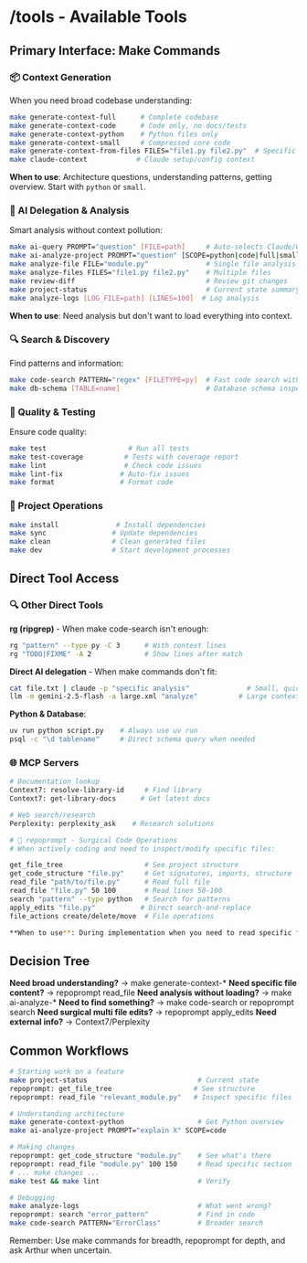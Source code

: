 # /tools - Available Tools

## Primary Interface: Make Commands

### 📦 Context Generation
When you need broad codebase understanding:

```bash
make generate-context-full      # Complete codebase 
make generate-context-code      # Code only, no docs/tests 
make generate-context-python    # Python files only 
make generate-context-small     # Compressed core code 
make generate-context-from-files FILES="file1.py file2.py"  # Specific files
make claude-context            # Claude setup/config context
```
**When to use**: Architecture questions, understanding patterns, getting overview. Start with `python` or `small`.

### 🤖 AI Delegation & Analysis
Smart analysis without context pollution:

```bash
make ai-query PROMPT="question" [FILE=path]     # Auto-selects Claude/Gemini by size
make ai-analyze-project PROMPT="question" [SCOPE=python|code|full|small]
make analyze-file FILE="module.py"              # Single file analysis
make analyze-files FILES="file1.py file2.py"    # Multiple files
make review-diff                                # Review git changes
make project-status                             # Current state summary
make analyze-logs [LOG_FILE=path] [LINES=100]  # Log analysis
```
**When to use**: Need analysis but don't want to load everything into context.

### 🔍 Search & Discovery
Find patterns and information:

```bash
make code-search PATTERN="regex" [FILETYPE=py]  # Fast code search with ripgrep
make db-schema [TABLE=name]                     # Database schema inspection
```

### 🧪 Quality & Testing
Ensure code quality:

```bash
make test                    # Run all tests
make test-coverage          # Tests with coverage report
make lint                   # Check code issues
make lint-fix              # Auto-fix issues
make format                # Format code
```

### 🚀 Project Operations
```bash
make install              # Install dependencies
make sync                # Update dependencies
make clean               # Clean generated files
make dev                 # Start development processes
```

## Direct Tool Access



### 🔍 Other Direct Tools

**rg (ripgrep)** - When make code-search isn't enough:
```bash
rg "pattern" --type py -C 3      # With context lines
rg "TODO|FIXME" -A 2             # Show lines after match
```

**Direct AI delegation** - When make commands don't fit:
```bash
cat file.txt | claude -p "specific analysis"              # Small, quick
llm -m gemini-2.5-flash -a large.xml "analyze"          # Large context
```

**Python & Database**:
```bash
uv run python script.py    # Always use uv run
psql -c "\d tablename"     # Direct schema query when needed
```

### 🌐 MCP Servers
```bash
# Documentation lookup 
Context7: resolve-library-id     # Find library
Context7: get-library-docs      # Get latest docs

# Web search/research
Perplexity: perplexity_ask    # Research solutions

# 🎯 repoprompt - Surgical Code Operations
# When actively coding and need to inspect/modify specific files:

get_file_tree                    # See project structure
get_code_structure "file.py"     # Get signatures, imports, structure
read_file "path/to/file.py"      # Read full file
read_file "file.py" 50 100       # Read lines 50-100
search "pattern" --type python   # Search for patterns
apply_edits "file.py"           # Direct search-and-replace
file_actions create/delete/move  # File operations

**When to use**: During implementation when you need to read specific files, check exact implementations, or make targeted edits. More precise than loading whole contexts.

```

## Decision Tree

**Need broad understanding?** → make generate-context-*
**Need specific file content?** → repoprompt read_file
**Need analysis without loading?** → make ai-analyze-*
**Need to find something?** → make code-search or repoprompt search
**Need surgical multi file edits?** → repoprompt apply_edits
**Need external info?** → Context7/Perplexity

## Common Workflows

```bash
# Starting work on a feature
make project-status                           # Current state
repoprompt: get_file_tree                    # See structure
repoprompt: read_file "relevant_module.py"   # Inspect specific files

# Understanding architecture
make generate-context-python                  # Get Python overview
make ai-analyze-project PROMPT="explain X" SCOPE=code

# Making changes
repoprompt: get_code_structure "module.py"    # See what's there
repoprompt: read_file "module.py" 100 150     # Read specific section
# ... make changes ...
make test && make lint                        # Verify

# Debugging
make analyze-logs                             # What went wrong?
repoprompt: search "error_pattern"            # Find in code
make code-search PATTERN="ErrorClass"         # Broader search
```

Remember: Use make commands for breadth, repoprompt for depth, and ask Arthur when uncertain.